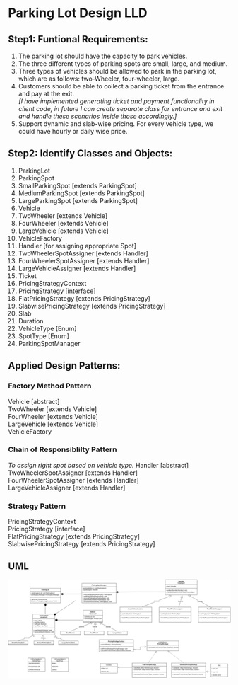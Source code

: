 # Parking Lot Design LLD
## Step1: Funtional Requirements:
1. The parking lot should have the capacity to park vehicles. 
2. The three different types of parking spots are  small, large, and medium. 
3. Three types of vehicles should be allowed to park in the parking lot, which are as follows:
two-Wheeler, four-wheeler, large.
5. Customers should be able to collect a parking ticket from the entrance and pay at the exit. 
<br><I>[I have implemented generating ticket and payment functionality in client code, in future I can create separate class for entrance and exit and handle these scenarios inside those accordingly.]</I>
6. Support dynamic and slab-wise pricing. For every vehicle type, we could have hourly or daily wise price.

## Step2: Identify Classes and Objects:
1. ParkingLot
2. ParkingSpot
3. SmallParkingSpot [extends ParkingSpot]
4. MediumParkingSpot [extends ParkingSpot]
5. LargeParkingSpot [extends ParkingSpot]
6. Vehicle
7. TwoWheeler [extends Vehicle]
8. FourWheeler [extends Vehicle]
9. LargeVehicle [extends Vehicle]
10. VehicleFactory
11. Handler [for assigning appropriate Spot]
12. TwoWheelerSpotAssigner [extends Handler]
13. FourWheelerSpotAssigner [extends Handler]
14. LargeVehicleAssigner [extends Handler]
15. Ticket
16. PricingStrategyContext
17. PricingStrategy [interface]
18. FlatPricingStrategy [extends PricingStrategy]
19. SlabwisePricingStrategy [extends PricingStrategy]
20. Slab
21. Duration
22. VehicleType [Enum]
23. SpotType [Enum]
24. ParkingSpotManager

## Applied Design Patterns:
### Factory Method Pattern
Vehicle [abstract]<br>
TwoWheeler [extends Vehicle]<br>
FourWheeler [extends Vehicle]<br>
LargeVehicle [extends Vehicle]<br>
VehicleFactory<br>

### Chain of Responsiblilty Pattern
<I>To assign right spot based on vehicle type.</I>
Handler [abstract]<br>
TwoWheelerSpotAssigner [extends Handler]<br>
FourWheelerSpotAssigner [extends Handler]<br>
LargeVehicleAssigner [extends Handler]<br>

### Strategy Pattern
PricingStrategyContext<br>
PricingStrategy [interface]<br>
FlatPricingStrategy [extends PricingStrategy]<br>
SlabwisePricingStrategy [extends PricingStrategy]<br>


## UML
![ParkingLot.jpg](ParkingLot.jpg)
